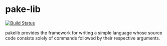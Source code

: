 # pake-lib

[![Build Status](https://travis-ci.org/pake-go/pake-lib.svg?branch=master)](https://travis-ci.org/pake-go/pake-lib)

pakelib provides the framework for writing a simple language whose source code consists solely of
commands followed by their respective arguments.
